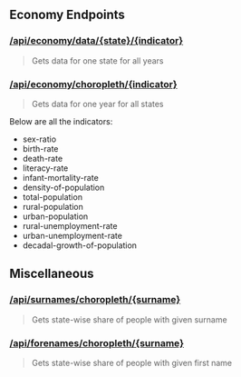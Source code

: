 ## Economy Endpoints

### [/api/economy/data/{state}/{indicator}](https://chartify.in/api/economy/data/India/literacy-rate)

> Gets data for one state for all years

### [/api/economy/choropleth/{indicator}](https://chartify.in/api/economy/choropleth/urban-unemployment-rate)

> Gets data for one year for all states

Below are all the indicators:

* sex-ratio
* birth-rate
* death-rate
* literacy-rate
* infant-mortality-rate
* density-of-population
* total-population
* rural-population
* urban-population
* rural-unemployment-rate
* urban-unemployment-rate
* decadal-growth-of-population

## Miscellaneous

### [/api/surnames/choropleth/{surname}](https://chartify.in/api/surnames/choropleth/Iyer)

> Gets state-wise share of people with given surname 

### [/api/forenames/choropleth/{surname}](https://chartify.in/api/forenames/choropleth/Manpreet)

> Gets state-wise share of people with given first name 
  
